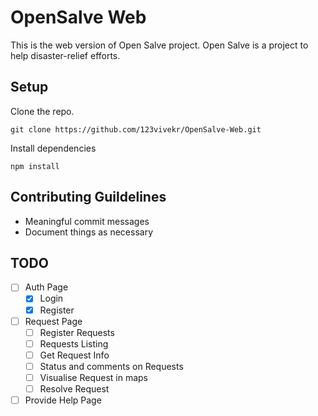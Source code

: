 # OpenSalve Web
This is the web version of Open Salve project.
Open Salve is a project to help disaster-relief efforts.

## Setup
Clone the repo.
```
git clone https://github.com/123vivekr/OpenSalve-Web.git
```
Install dependencies
```
npm install
```

## Contributing Guildelines
* Meaningful commit messages
* Document things as necessary

## TODO

- [ ] Auth Page
    - [x] Login
    - [x] Register
- [ ] Request Page
    - [ ] Register Requests
    - [ ] Requests Listing
    - [ ] Get Request Info
    - [ ] Status and comments on Requests
    - [ ] Visualise Request in maps
    - [ ] Resolve Request
- [ ] Provide Help Page
